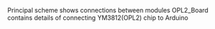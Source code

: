 Principal scheme shows connections between modules
OPL2_Board contains details of connecting YM3812(OPL2) chip to Arduino
